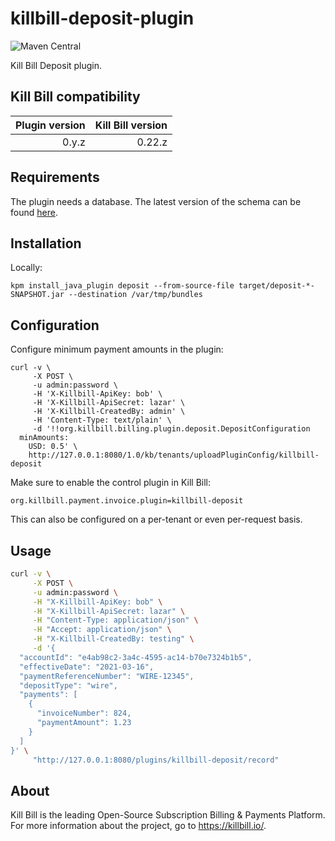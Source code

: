 # killbill-deposit-plugin
![Maven Central](https://img.shields.io/maven-central/v/org.kill-bill.billing.plugin.java/deposit-plugin?color=blue&label=Maven%20Central)

Kill Bill Deposit plugin.

## Kill Bill compatibility

| Plugin version | Kill Bill version  |
| -------------: | -----------------: |
| 0.y.z          | 0.22.z             |

## Requirements

The plugin needs a database. The latest version of the schema can be found [here](https://github.com/killbill/killbill-deposit-plugin/blob/master/src/main/resources/ddl.sql).

## Installation

Locally:

```
kpm install_java_plugin deposit --from-source-file target/deposit-*-SNAPSHOT.jar --destination /var/tmp/bundles
```

## Configuration

Configure minimum payment amounts in the plugin:

```
curl -v \
     -X POST \
     -u admin:password \
     -H 'X-Killbill-ApiKey: bob' \
     -H 'X-Killbill-ApiSecret: lazar' \
     -H 'X-Killbill-CreatedBy: admin' \
     -H 'Content-Type: text/plain' \
     -d '!!org.killbill.billing.plugin.deposit.DepositConfiguration
  minAmounts:
    USD: 0.5' \
    http://127.0.0.1:8080/1.0/kb/tenants/uploadPluginConfig/killbill-deposit
```

Make sure to enable the control plugin in Kill Bill:

```
org.killbill.payment.invoice.plugin=killbill-deposit
```

This can also be configured on a per-tenant or even per-request basis.

## Usage

```bash
curl -v \
     -X POST \
     -u admin:password \
     -H "X-Killbill-ApiKey: bob" \
     -H "X-Killbill-ApiSecret: lazar" \
     -H "Content-Type: application/json" \
     -H "Accept: application/json" \
     -H "X-Killbill-CreatedBy: testing" \
     -d '{
  "accountId": "e4ab98c2-3a4c-4595-ac14-b70e7324b1b5",
  "effectiveDate": "2021-03-16",
  "paymentReferenceNumber": "WIRE-12345",
  "depositType": "wire",
  "payments": [
    {
      "invoiceNumber": 824,
      "paymentAmount": 1.23
    }
  ]
}' \
     "http://127.0.0.1:8080/plugins/killbill-deposit/record"
```

## About

Kill Bill is the leading Open-Source Subscription Billing & Payments Platform. For more information about the project, go to https://killbill.io/.
